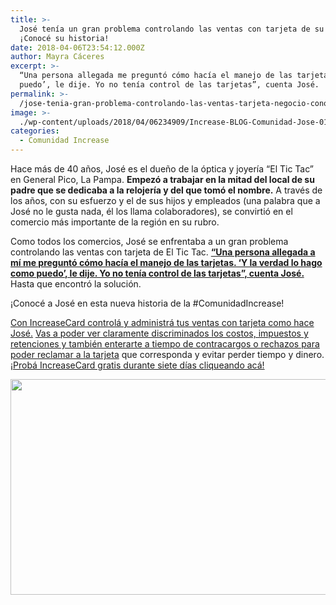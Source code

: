 ```yaml
---
title: >-
  José tenía un gran problema controlando las ventas con tarjeta de su negocio.
  ¡Conocé su historia!
date: 2018-04-06T23:54:12.000Z
author: Mayra Cáceres
excerpt: >-
  “Una persona allegada me preguntó cómo hacía el manejo de las tarjetas. ‘Como
  puedo’, le dije. Yo no tenía control de las tarjetas”, cuenta José.
permalink: >-
  /jose-tenia-gran-problema-controlando-las-ventas-tarjeta-negocio-conoce-historia/
image: >-
  ./wp-content/uploads/2018/04/06234909/Increase-BLOG-Comunidad-Jose-01-copia.jpg
categories:
  - Comunidad Increase
---
```

<span style="font-weight: 400;">Hace más de 40 años, José es el dueño de la óptica y joyería “El Tic Tac” en General Pico, La Pampa. <strong>Empezó a trabajar en la mitad del local de su padre que se dedicaba a la relojería y del que tomó el nombre.</strong> A través de los años, con su esfuerzo y el de sus hijos y empleados (una palabra que a José no le gusta nada, él los llama colaboradores), se convirtió en el comercio más importante de la región en su rubro.  </span>

<span style="font-weight: 400;">Como todos los comercios, José se enfrentaba a un gran problema controlando las ventas con tarjeta de El Tic Tac. <strong> <a href="https://twitter.com/intent/tweet?text=“Una persona allegada a mí me preguntó cómo hacía el manejo de las tarjetas. ‘Y la verdad lo hago como puedo’, le dije. Yo no tenía control de las tarjetas”, cuenta José. @increase_ar&url=https://increasecard.com/jose-tenia-gran-problema-controlando-las-ventas-tarjeta-negocio-conoce-historia/" class="ic-twitter-quote-link">“Una persona allegada a mí me preguntó cómo hacía el manejo de las tarjetas. ‘Y la verdad lo hago como puedo’, le dije. Yo no tenía control de las tarjetas”, cuenta José.</a> </strong> Hasta que encontró la solución.</span>

<span style="font-weight: 400;">¡Conocé a José en esta nueva historia de la #ComunidadIncrease!</span>



[<span style="font-weight: 400;">Con IncreaseCard controlá y administrá tus ventas con tarjeta como hace José.</span>](http://bit.ly/Increase-Blog) <span style="font-weight: 400;"><a href="https://twitter.com/intent/tweet?text=Vas a poder ver claramente discriminados los costos, impuestos y retenciones y también enterarte a tiempo de contracargos o rechazos para poder reclamar a la tarjeta @increase_ar&url=https://increasecard.com/jose-tenia-gran-problema-controlando-las-ventas-tarjeta-negocio-conoce-historia/" class="ic-twitter-quote-link">Vas a poder ver claramente discriminados los costos, impuestos y retenciones y también enterarte a tiempo de contracargos o rechazos para poder reclamar a la tarjeta</a> que corresponda y evitar perder tiempo y dinero. </span>[<span style="font-weight: 400;">¡Probá IncreaseCard gratis durante siete días cliqueando acá!</span>](http://bit.ly/Increase-Blog)

[<img class="aligncenter wp-image-2937 size-full" src="https://d1nzec96y7u1ro.cloudfront.net/wp-content/uploads/2018/02/04133256/Banner.png" alt="" width="1001" height="345" srcset="https://d1nzec96y7u1ro.cloudfront.net/wp-content/uploads/2018/02/04133256/Banner.png 1001w, https://d1nzec96y7u1ro.cloudfront.net/wp-content/uploads/2018/02/04133256/Banner-300x103.png 300w, https://d1nzec96y7u1ro.cloudfront.net/wp-content/uploads/2018/02/04133256/Banner-768x265.png 768w" sizes="(max-width: 1001px) 100vw, 1001px" />](http://bit.ly/Increase-Blog)
